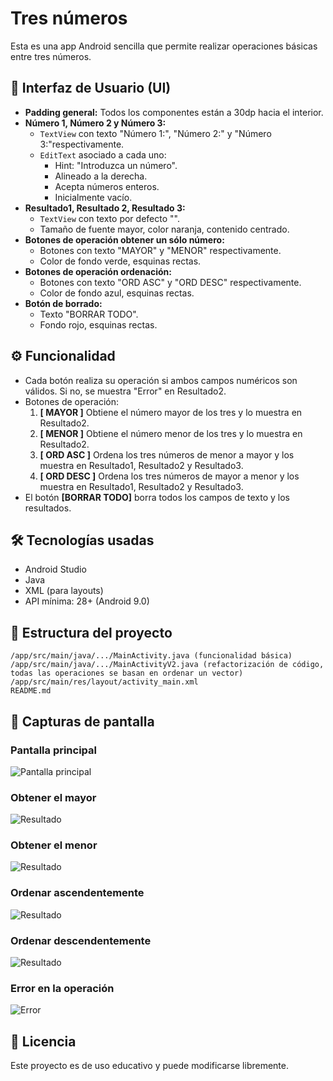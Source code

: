 # Tres números

Esta es una app Android sencilla que permite realizar operaciones básicas entre tres números.

## 📱 Interfaz de Usuario (UI)

- **Padding general:** Todos los componentes están a 30dp hacia el interior.
- **Número 1, Número 2 y Número 3:**
    - `TextView` con texto "Número 1:", "Número 2:" y "Número 3:"respectivamente.
    - `EditText` asociado a cada uno:
        - Hint: "Introduzca un número".
        - Alineado a la derecha.
        - Acepta números enteros.
        - Inicialmente vacío.
- **Resultado1, Resultado 2, Resultado 3:**
    - `TextView` con texto por defecto "".
    - Tamaño de fuente mayor, color naranja, contenido centrado.
- **Botones de operación obtener un sólo número:**
    - Botones con texto "MAYOR" y "MENOR" respectivamente.
    - Color de fondo verde, esquinas rectas.
- **Botones de operación ordenación:**
    - Botones con texto "ORD ASC" y "ORD DESC" respectivamente.
    - Color de fondo azul, esquinas rectas.
- **Botón de borrado:**
    - Texto "BORRAR TODO".
    - Fondo rojo, esquinas rectas.

## ⚙️ Funcionalidad

- Cada botón realiza su operación si ambos campos numéricos son válidos. Si no, se muestra "Error" en Resultado2.
- Botones de operación:
    1. **[ MAYOR ]** Obtiene el número mayor de los tres y lo muestra en Resultado2.
    2. **[ MENOR ]** Obtiene el número menor de los tres y lo muestra en Resultado2.
    3. **[ ORD ASC ]** Ordena los tres números de menor a mayor y los muestra en Resultado1, Resultado2 y Resultado3.
    4. **[ ORD DESC ]** Ordena los tres números de mayor a menor y los muestra en Resultado1, Resultado2 y Resultado3.
- El botón **[BORRAR TODO]** borra todos los campos de texto y los resultados.

## 🛠️ Tecnologías usadas

- Android Studio
- Java
- XML (para layouts)
- API mínima: 28+ (Android 9.0)

## 📂 Estructura del proyecto

```
/app/src/main/java/.../MainActivity.java (funcionalidad básica)
/app/src/main/java/.../MainActivityV2.java (refactorización de código, todas las operaciones se basan en ordenar un vector)
/app/src/main/res/layout/activity_main.xml
README.md
```

## 📸 Capturas de pantalla

### Pantalla principal

![Pantalla principal](screenshots/inicio.png)

### Obtener el mayor

![Resultado](screenshots/mayor.png)

### Obtener el menor

![Resultado](screenshots/menor.png)

### Ordenar ascendentemente

![Resultado](screenshots/ordasc.png)

### Ordenar descendentemente

![Resultado](screenshots/orddesc.png)

### Error en la operación

![Error](screenshots/error.png)

## 📄 Licencia

Este proyecto es de uso educativo y puede modificarse libremente.